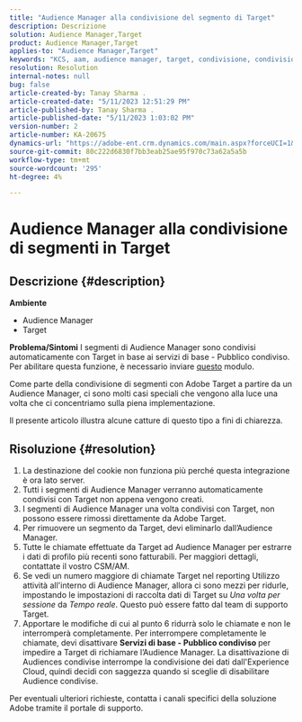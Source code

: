```yaml
---
title: "Audience Manager alla condivisione del segmento di Target"
description: Descrizione
solution: Audience Manager,Target
product: Audience Manager,Target
applies-to: "Audience Manager,Target"
keywords: "KCS, aam, audience manager, target, condivisione, condivisione, pubblico, segmenti, visibile"
resolution: Resolution
internal-notes: null
bug: false
article-created-by: Tanay Sharma .
article-created-date: "5/11/2023 12:51:29 PM"
article-published-by: Tanay Sharma .
article-published-date: "5/11/2023 1:03:02 PM"
version-number: 2
article-number: KA-20675
dynamics-url: "https://adobe-ent.crm.dynamics.com/main.aspx?forceUCI=1&pagetype=entityrecord&etn=knowledgearticle&id=51f88e8b-faef-ed11-8849-6045bd006079"
source-git-commit: 80c222d6830f7bb3eab25ae95f970c73a62a5a5b
workflow-type: tm+mt
source-wordcount: '295'
ht-degree: 4%

---
```


# Audience Manager alla condivisione di segmenti in Target

## Descrizione {#description}

<b>Ambiente</b>
- Audience Manager
- Target

<b>Problema/Sintomi</b>
I segmenti di Audience Manager sono condivisi automaticamente con Target in base ai servizi di base - Pubblico condiviso. Per abilitare questa funzione, è necessario inviare [questo](https://adobe.allegiancetech.com/cgi-bin/qwebcorporate.dll?idx=X8SVES) modulo.

Come parte della condivisione di segmenti con Adobe Target a partire da un Audience Manager, ci sono molti casi speciali che vengono alla luce una volta che ci concentriamo sulla piena implementazione.

Il presente articolo illustra alcune catture di questo tipo a fini di chiarezza.


## Risoluzione {#resolution}


1. La destinazione del cookie non funziona più perché questa integrazione è ora lato server.
2. Tutti i segmenti di Audience Manager verranno automaticamente condivisi con Target non appena vengono creati.
3. I segmenti di Audience Manager una volta condivisi con Target, non possono essere rimossi direttamente da Adobe Target.
4. Per rimuovere un segmento da Target, devi eliminarlo dall’Audience Manager.
5. Tutte le chiamate effettuate da Target ad Audience Manager per estrarre i dati di profilo più recenti sono fatturabili. Per maggiori dettagli, contattate il vostro CSM/AM.
6. Se vedi un numero maggiore di chiamate Target nel reporting Utilizzo attività all&#39;interno di Audience Manager, allora ci sono mezzi per ridurle, impostando le impostazioni di raccolta dati di Target su *Una volta per sessione* da *Tempo reale*. Questo può essere fatto dal team di supporto Target.
7. Apportare le modifiche di cui al punto 6 ridurrà solo le chiamate e non le interromperà completamente. Per interrompere completamente le chiamate, devi disattivare <b>Servizi di base - Pubblico condiviso </b>per impedire a Target di richiamare l’Audience Manager. La disattivazione di Audiences condivise interrompe la condivisione dei dati dall&#39;Experience Cloud, quindi decidi con saggezza quando si sceglie di disabilitare Audience condivise.


Per eventuali ulteriori richieste, contatta i canali specifici della soluzione Adobe tramite il portale di supporto.

